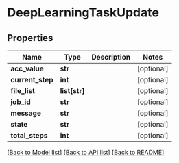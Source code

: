 # DeepLearningTaskUpdate

## Properties
Name | Type | Description | Notes
------------ | ------------- | ------------- | -------------
**acc_value** | **str** |  | [optional] 
**current_step** | **int** |  | [optional] 
**file_list** | **list[str]** |  | [optional] 
**job_id** | **str** |  | [optional] 
**message** | **str** |  | [optional] 
**state** | **str** |  | [optional] 
**total_steps** | **int** |  | [optional] 

[[Back to Model list]](../README.md#documentation-for-models) [[Back to API list]](../README.md#documentation-for-api-endpoints) [[Back to README]](../README.md)

